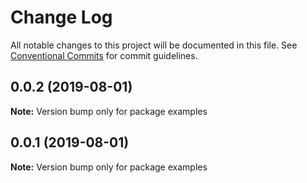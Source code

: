 # Change Log

All notable changes to this project will be documented in this file.
See [Conventional Commits](https://conventionalcommits.org) for commit guidelines.

## 0.0.2 (2019-08-01)

**Note:** Version bump only for package examples

## 0.0.1 (2019-08-01)

**Note:** Version bump only for package examples
